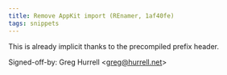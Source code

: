 ```yaml
---
title: Remove AppKit import (REnamer, 1af40fe)
tags: snippets
---
```


This is already implicit thanks to the precompiled prefix header.

Signed-off-by: Greg Hurrell &lt;greg@hurrell.net&gt;
